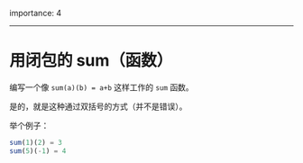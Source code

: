 importance: 4

---

# 用闭包的 sum（函数）

编写一个像 `sum(a)(b) = a+b` 这样工作的 `sum` 函数。

是的，就是这种通过双括号的方式（并不是错误）。

举个例子：

```js
sum(1)(2) = 3
sum(5)(-1) = 4
```

